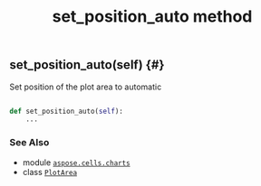 ﻿---
title: set_position_auto method
second_title: Aspose.Cells for Python via .NET API References
description: 
type: docs
weight: 20
url: /aspose.cells.charts/plotarea/set_position_auto/
is_root: false
---

## set_position_auto(self) {#}

Set position of the plot area to automatic



```python

def set_position_auto(self):
    ...
```





### See Also
* module [`aspose.cells.charts`](../../)
* class [`PlotArea`](/cells/python-net/aspose.cells.charts/plotarea)
